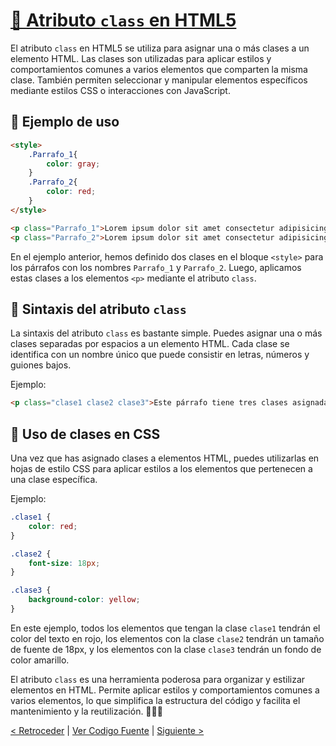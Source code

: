 # [🎨 Atributo `class` en HTML5](https://github.com/YonRasgg/Curso-de-Python-Desde-Cero/blob/main/15.%20Atributos%20HTML%205/2.Class.html)

El atributo `class` en HTML5 se utiliza para asignar una o más clases a un elemento HTML. Las clases son utilizadas para aplicar estilos y comportamientos comunes a varios elementos que comparten la misma clase. También permiten seleccionar y manipular elementos específicos mediante estilos CSS o interacciones con JavaScript.

## 📝 Ejemplo de uso

```html
<style>
    .Parrafo_1{
        color: gray;
    }
    .Parrafo_2{
        color: red;
    }
</style>

<p class="Parrafo_1">Lorem ipsum dolor sit amet consectetur adipisicing elit. Ad iste molestias quibusdam id adipisci vitae repellendus, libero repudiandae commodi sint, maiores cupiditate voluptatum fuga sed earum ab. Quos, repellendus commodi?</p>
<p class="Parrafo_2">Lorem ipsum dolor sit amet consectetur adipisicing elit. Eaque est aperiam fugit sapiente earum aliquid, ipsam nihil debitis voluptatem sed? Nesciunt sunt tempore non eius reprehenderit enim voluptatum magni illo.</p>
```

En el ejemplo anterior, hemos definido dos clases en el bloque `<style>` para los párrafos con los nombres `Parrafo_1` y `Parrafo_2`. Luego, aplicamos estas clases a los elementos `<p>` mediante el atributo `class`.

## 🎨 Sintaxis del atributo `class`

La sintaxis del atributo `class` es bastante simple. Puedes asignar una o más clases separadas por espacios a un elemento HTML. Cada clase se identifica con un nombre único que puede consistir en letras, números y guiones bajos.

Ejemplo:

```html
<p class="clase1 clase2 clase3">Este párrafo tiene tres clases asignadas</p>
```

## 🎨 Uso de clases en CSS

Una vez que has asignado clases a elementos HTML, puedes utilizarlas en hojas de estilo CSS para aplicar estilos a los elementos que pertenecen a una clase específica.

Ejemplo:

```css
.clase1 {
    color: red;
}

.clase2 {
    font-size: 18px;
}

.clase3 {
    background-color: yellow;
}
```

En este ejemplo, todos los elementos que tengan la clase `clase1` tendrán el color del texto en rojo, los elementos con la clase `clase2` tendrán un tamaño de fuente de 18px, y los elementos con la clase `clase3` tendrán un fondo de color amarillo.

El atributo `class` es una herramienta poderosa para organizar y estilizar elementos en HTML. Permite aplicar estilos y comportamientos comunes a varios elementos, lo que simplifica la estructura del código y facilita el mantenimiento y la reutilización. 🎨📝🔗

[< Retroceder](https://github.com/YonRasgg/Curso-de-Python-Desde-Cero/blob/main/15.%20Atributos%20HTML%205/1.Style.md) | [Ver Codigo Fuente](https://github.com/YonRasgg/Curso-de-Python-Desde-Cero/blob/main/15.%20Atributos%20HTML%205/2.Class.html) | [Siguiente >](https://github.com/YonRasgg/Curso-de-Python-Desde-Cero/blob/main/15.%20Atributos%20HTML%205/3.ID.md)
